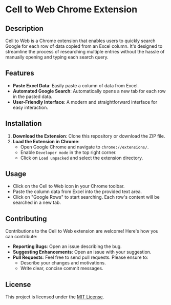 # Cell to Web Chrome Extension

## Description

Cell to Web is a Chrome extension that enables users to quickly search Google for each row of data copied from an Excel column. It's designed to streamline the process of researching multiple entries without the hassle of manually opening and typing each search query.

## Features

- **Paste Excel Data**: Easily paste a column of data from Excel.
- **Automated Google Search**: Automatically opens a new tab for each row in the pasted data.
- **User-Friendly Interface**: A modern and straightforward interface for easy interaction.

## Installation

1. **Download the Extension**: Clone this repository or download the ZIP file.
2. **Load the Extension in Chrome**:
    - Open Google Chrome and navigate to `chrome://extensions/`.
    - Enable `Developer mode` in the top right corner.
    - Click on `Load unpacked` and select the extension directory.

## Usage

- Click on the Cell to Web icon in your Chrome toolbar.
- Paste the column data from Excel into the provided text area.
- Click on "Google Rows" to start searching. Each row's content will be searched in a new tab.

## Contributing

Contributions to the Cell to Web extension are welcome! Here's how you can contribute:

- **Reporting Bugs**: Open an issue describing the bug.
- **Suggesting Enhancements**: Open an issue with your suggestion.
- **Pull Requests**: Feel free to send pull requests. Please ensure to:
  - Describe your changes and motivations.
  - Write clear, concise commit messages.

## License

This project is licensed under the [MIT License](LICENSE).
